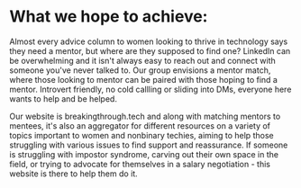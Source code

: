 <H1> What we hope to achieve:</H1>
<p>Almost every advice column to women looking to thrive in technology says they need a mentor, but where are they supposed to find one? LinkedIn can be overwhelming and it isn't always easy to reach out and connect with someone you've never talked to.
Our group envisions a mentor match, where those looking to mentor can be paired with those hoping to find a mentor. Introvert friendly, no cold callling or sliding into DMs, everyone here wants to help and be helped.</p>
<p>Our website is breakingthrough.tech and along with matching mentors to mentees, it's also an aggregator for different resources on a variety of topics important to women and nonbinary techies, aiming to help those struggling with various issues to find support and reassurance. If someone is struggling with impostor syndrome, carving out their own space in the field, or trying to advocate for themselves in a salary negotiation - this website is there to help them do it.</p>
